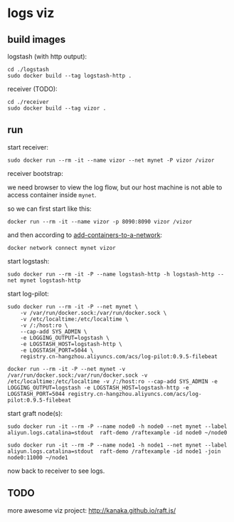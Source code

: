 # logs viz

## build images

logstash (with http output):

```
cd ./logstash
sudo docker build --tag logstash-http .
```

receiver (TODO):

```
cd ./receiver
sudo docker build --tag vizor .
```

## run 

start receiver:
```
sudo docker run --rm -it --name vizor --net mynet -P vizor /vizor
```

receiver bootstrap:

we need browser to view the log flow, but our host machine is not able to access container inside `mynet`.

so we can first start like this:

```
docker run --rm -it --name vizor -p 8090:8090 vizor /vizor
```

and then according to [add-containers-to-a-network](https://docs.docker.com/engine/tutorials/networkingcontainers/#add-containers-to-a-network):

```
docker network connect mynet vizor
```

start logstash:
```
sudo docker run --rm -it -P --name logstash-http -h logstash-http --net mynet logstash-http
```

start log-pilot:
```
sudo docker run --rm -it -P --net mynet \
    -v /var/run/docker.sock:/var/run/docker.sock \
    -v /etc/localtime:/etc/localtime \
    -v /:/host:ro \
    --cap-add SYS_ADMIN \
    -e LOGGING_OUTPUT=logstash \
    -e LOGSTASH_HOST=logstash-http \
    -e LOGSTASH_PORT=5044 \
    registry.cn-hangzhou.aliyuncs.com/acs/log-pilot:0.9.5-filebeat

docker run --rm -it -P --net mynet -v /var/run/docker.sock:/var/run/docker.sock -v /etc/localtime:/etc/localtime -v /:/host:ro --cap-add SYS_ADMIN -e LOGGING_OUTPUT=logstash -e LOGSTASH_HOST=logstash-http -e LOGSTASH_PORT=5044 registry.cn-hangzhou.aliyuncs.com/acs/log-pilot:0.9.5-filebeat
```

start graft node(s):
```
sudo docker run -it --rm -P --name node0 -h node0 --net mynet --label aliyun.logs.catalina=stdout  raft-demo /raftexample -id node0 ~/node0

sudo docker run -it --rm -P --name node1 -h node1 --net mynet --label aliyun.logs.catalina=stdout  raft-demo /raftexample -id node1 -join node0:11000 ~/node1 
```

now back to receiver to see logs.

## TODO

more awesome viz project: http://kanaka.github.io/raft.js/